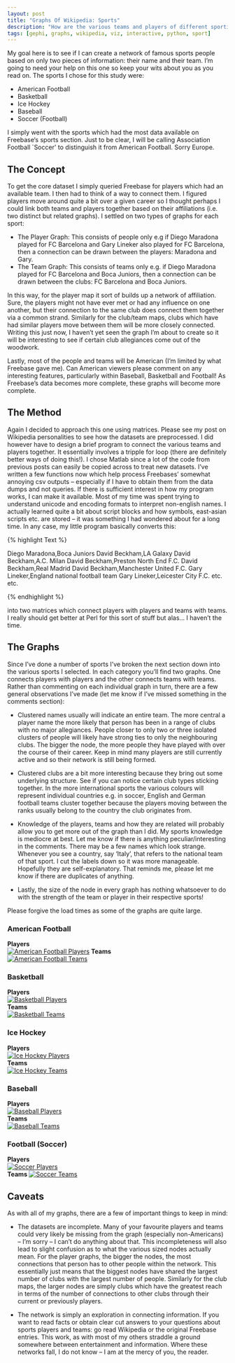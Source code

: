 ```yaml
---
layout: post
title: "Graphs Of Wikipedia: Sports"
description: "How are the various teams and players of different sporting communities connected?"
tags: [gephi, graphs, wikipedia, viz, interactive, python, sport]
---
```


My goal here is to see if I can create a network of famous sports people based on only two pieces of information: their name and their team. I’m going to need your help on this one so keep your wits about you as you read on. The sports I chose for this study were:

* American Football
* Basketball
* Ice Hockey
* Baseball
* Soccer (Football)

I simply went with the sports which had the most data available on Freebase‘s sports section. Just to be clear, I will be calling Association Football `Soccer' to distinguish it from American Football. Sorry Europe.

## The Concept 

To get the core dataset I simply queried Freebase for players which had an available team. I then had to think of a way to connect them. I figured players move around quite a bit over a given career so I thought perhaps I could link both teams and players together based on their affiliations (i.e. two distinct but related graphs). I settled on two types of graphs for each sport:

* The Player Graph: This consists of people only e.g if Diego Maradona played for FC Barcelona and Gary Lineker also played for FC Barcelona, then a connection can be drawn between the players: Maradona and Gary.
* The Team Graph: This consists of teams only e.g. if Diego Maradona played for FC Barcelona and Boca Juniors, then a connection can be drawn between the clubs:  FC Barcelona and Boca Juniors.

In this way, for the player map it sort of builds up a network of affiliation. Sure, the players might not have ever met or had any influence on one another, but their connection to the same club does connect them together via a common strand. Similarly for the club/team maps, clubs which have had similar players move between them will be more closely connected. Writing this just now, I haven’t yet seen the graph I’m about to create so it will be interesting to see if certain club allegiances come out of the woodwork.

Lastly, most of the people and teams will be American (I’m limited by what Freebase gave me). Can American viewers please comment on any interesting features, particularly within Baseball, Basketball and Football! As Freebase’s data becomes more complete, these graphs will become more complete.

## The Method

Again I decided to approach this one using matrices. Please see my post on Wikipedia personalities to see how the datasets are preprocessed. I did however have to design a brief program to connect the various teams and players together. It essentially involves a tripple for loop (there are definitely better ways of doing this!). I chose Matlab since a lot of the code from previous posts can easily be copied across to treat new datasets. I’ve written a few functions now which help process Freebases’ somewhat annoying csv outputs – especially if I have to obtain them from the data dumps and not queries. If there is sufficient interest in how my program works, I can make it available. Most of my time was spent trying to understand unicode and encoding formats to interpret non-english names. I actually learned quite a bit about script blocks and how symbols, east-asian scripts etc. are stored – it was something I had wondered about for a long time. In any case, my little program basically converts this:

{% highlight Text %}

Diego Maradona,Boca Juniors
David Beckham,LA Galaxy
David Beckham,A.C. Milan
David Beckham,Preston North End F.C.
David Beckham,Real Madrid
David Beckham,Manchester United F.C.
Gary Lineker,England national football team
Gary Lineker,Leicester City F.C.
etc. etc.

{% endhighlight %}

into two matrices which connect players with players and teams with teams. I really should get better at Perl for this sort of stuff but alas… I haven’t the time.

## The Graphs

Since I’ve done a number of sports I’ve broken the next section down into the various sports I selected. In each category you’ll find two graphs. One connects players with players and the other connects teams with teams. Rather than commenting on each individual graph in turn, there are a few general observations I’ve made (let me know if I’ve missed something in the comments section):

* Clustered names usually will indicate an entire team. The more central a player name the more likely that person has been in a range of clubs with no major allegiances. People closer to only two or three isolated clusters of people will likely have strong ties to only the neighbouring clubs. The bigger the node, the more people they have played with over the course of their career. Keep in mind many players are still currently active and so their network is still being formed.

* Clustered clubs are a bit more interesting because they bring out some underlying structure. See if you can notice certain club types sticking together. In the more international sports the various colours will represent individual countries e.g. in soccer, English and German football teams cluster together because the players moving between the ranks usually belong to the country the club originates from.

* Knowledge of the players, teams and how they are related will probably allow you to get more out of the graph than I did. My sports knowledge is mediocre at best. Let me know if there is anything peculiar/interesting in the comments.
There may be a few names which look strange. Whenever you see a country, say ‘Italy’, that refers to the national team of that sport. I cut the labels down so it was more manageable. Hopefully they are self-explanatory. That reminds me, please let me know if there are duplicates of anything.

* Lastly, the size of the node in every graph has nothing whatsoever to do with the strength of the team or player in their respective sports! 

Please forgive the load times as some of the graphs are quite large.

### American Football
**Players**
<br/>
[![American Football Players](/assets/wikipedia/americanfootball_players.png)](/assets/wikipedia/americanfootball_players.png)
**Teams**
<br/>
[![American Football Teams](/assets/wikipedia/americanfootball_teams.png)](/assets/wikipedia/americanfootball_teams.png)
<br/>

### Basketball
**Players**
<br/>
[![Basketball Players](/assets/wikipedia/basketball_players.png)](/assets/wikipedia/basketball_players.png)
<br/>
**Teams**
<br/>
[![Basketball Teams](/assets/wikipedia/basketball_teams.png)](/assets/wikipedia/basketball_teams.png)
<br/>

### Ice Hockey
**Players**
<br/>
[![Ice Hockey Players](/assets/wikipedia/icehockey_players.png)](/assets/wikipedia/icehockey_players.png)
<br/>
**Teams**
<br/>
[![Ice Hockey Teams](/assets/wikipedia/icehockey_teams.png)](/assets/wikipedia/icehockey_teams.png)
<br/>

### Baseball
**Players**
<br/>
[![Baseball Players](/assets/wikipedia/baseball_players.png)](/assets/wikipedia/baseball_players.png)
<br/>
**Teams**
<br/>
[![Baseball Teams](/assets/wikipedia/baseball_teams.png)](/assets/wikipedia/baseball_teams.png)
<br/>

### Football (Soccer)
**Players**
<br/>
[![Soccer Players](/assets/wikipedia/soccer_players.png)](/assets/wikipedia/soccer_players.png)
<br/>
**Teams**
[![Soccer Teams](/assets/wikipedia/soccer_teams.png)](/assets/wikipedia/soccer_teams.png)
<br/>

## Caveats

As with all of my graphs, there are a few of important things to keep in mind:

* The datasets are incomplete. Many of your favourite players and teams could very likely be missing from the graph (especially non-Americans) – I’m sorry – I can’t do anything about that. This incompleteness will also lead to slight confusion as to what the various sized nodes actually mean. For the player graphs, the bigger the nodes, the most connections that person has to other people within the network. This essentially just means that the biggest nodes have shared the largest number of clubs with the largest number of people. Similarly for the club maps, the larger nodes are simply clubs which have the greatest reach in terms of the number of connections to other clubs through their current or previously players.

* The network is simply an exploration in connecting information. If you want to read facts or obtain clear cut answers to your questions about sports players and teams: go read Wikipedia or the original Freebase entries. This work, as with most of my others straddle a ground somewhere between entertainment and information. Where these networks fall, I do not know – I am at the mercy of you, the reader.